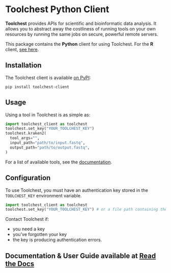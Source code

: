 # Toolchest Python Client

**Toolchest** provides APIs for scientific and bioinformatic data analysis.
It allows you to abstract away the costliness of running tools on your
own resources by running the same jobs on secure, powerful remote
servers.

This package contains the **Python** client for using Toolchest.
For the **R** client, [see here](https://github.com/trytoolchest/toolchest-client-r).

## Installation

The Toolchest client is available [on PyPI](https://pypi.org/project/toolchest-client):
``` shell
pip install toolchest-client
```

## Usage

Using a tool in Toolchest is as simple as:

``` python
import toolchest_client as toolchest
toolchest.set_key("YOUR_TOOLCHEST_KEY")
toolchest.kraken2(
  tool_args="",
  input_path="path/to/input.fastq",
  output_path="path/to/output.fastq",
)
```

For a list of available tools, see the [documentation](https://toolchest-python-client.readthedocs.io/en/latest/).

## Configuration

To use Toolchest, you must have an authentication key stored
in the `TOOLCHEST_KEY` environment variable.

``` python
import toolchest_client as toolchest
toolchest.set_key("YOUR_TOOLCHEST_KEY") # or a file path containing the key
```

Contact Toolchest if:

-   you need a key
-   you’ve forgotten your key
-   the key is producing authentication errors.

## Documentation & User Guide available at [Read the Docs](https://toolchest-python-client.readthedocs.io/en/latest/)
